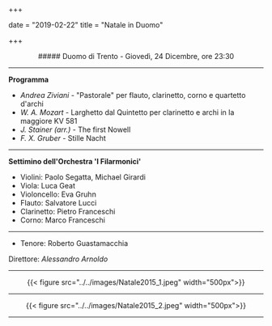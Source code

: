 ﻿+++

date = "2019-02-22"
title = "Natale in Duomo"

+++

<center>
##### Duomo di Trento - Giovedì, 24 Dicembre, ore 23:30
</center>

---

**Programma**

* *Andrea Ziviani* - "Pastorale" per flauto, clarinetto, corno e quartetto d'archi
* *W. A. Mozart* - Larghetto dal Quintetto per clarinetto e archi in la maggiore KV 581
* *J. Stainer (arr.)* - The first Nowell
* *F. X. Gruber* - Stille Nacht

---

**Settimino dell'Orchestra 'I Filarmonici'**

* Violini: Paolo Segatta, Michael Girardi
* Viola: Luca Geat
* Violoncello: Eva Gruhn
* Flauto: Salvatore Lucci
* Clarinetto: Pietro Franceschi
* Corno: Marco Franceschi

---

* Tenore: Roberto Guastamacchia


Direttore: *Alessandro Arnoldo*

---

<center>

{{< figure src="../../images/Natale2015_1.jpeg" width="500px">}}

---

{{< figure src="../../images/Natale2015_2.jpeg" width="500px">}}


---

</center>